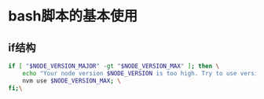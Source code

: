 # bash脚本的基本使用

## if结构

```bash
if [ "$NODE_VERSION_MAJOR" -gt "$NODE_VERSION_MAX" ]; then \
    echo "Your node version $NODE_VERSION is too high. Try to use version 10."; \
    nvm use $NODE_VERSION_MAX; \
fi;\
```
